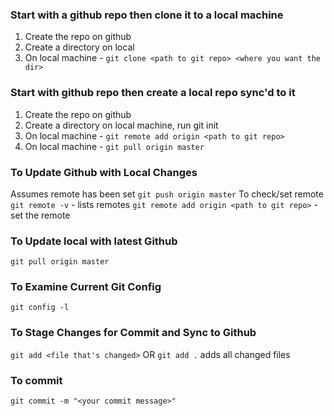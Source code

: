 ### Start with a github repo then clone it to a local machine
1. Create the repo on github
2. Create a directory on local
3. On local machine - `git clone <path to git repo> <where you want the dir>`

### Start with github repo then create a local repo sync'd to it
1. Create the repo on github
2. Create a directory on local machine, run git init
3. On local machine - `git remote add origin <path to git repo>`
4. On local machine - `git pull origin master`

### To Update Github with Local Changes
Assumes remote has been set
`git push origin master`
To check/set remote
`git remote -v` - lists remotes
`git remote add origin <path to git repo>` - set the remote

### To Update local with latest Github
`git pull origin master`

### To Examine Current Git Config
`git config -l`

### To Stage Changes for Commit and Sync to Github
`git add <file that's changed>` OR `git add .` adds all changed files

### To commit
`git commit -m "<your commit message>"`


